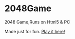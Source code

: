 # 2048Game

2048 Game,Runs on Html5 &amp; PC

Made just for fun. [Play it here!](https://leahwlc.github.io/2048Game/dist/index.html)

